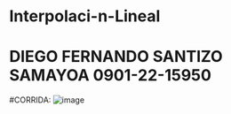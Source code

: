 # Interpolaci-n-Lineal
# DIEGO FERNANDO SANTIZO SAMAYOA 0901-22-15950
#CORRIDA:
![image](https://github.com/user-attachments/assets/4f3b60d7-eafd-4eed-abb0-a85d24386e66)
